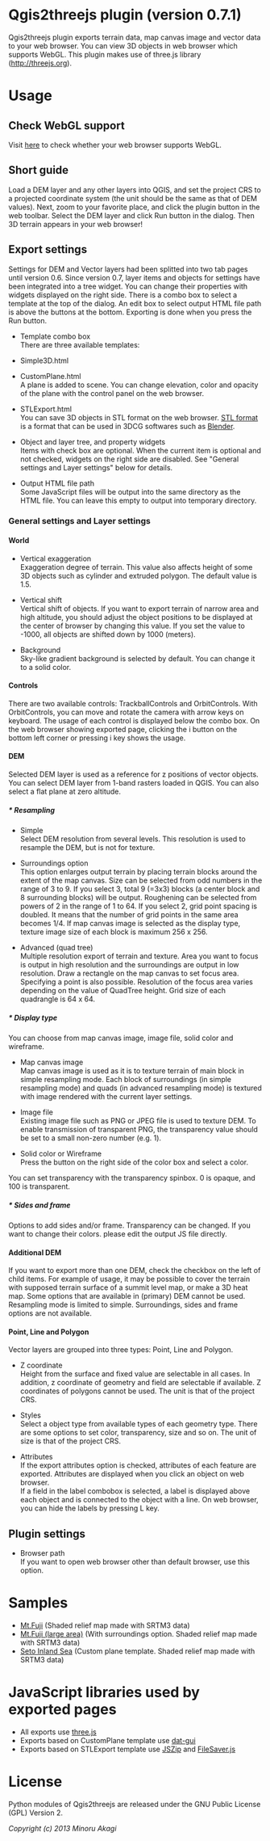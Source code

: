 Qgis2threejs plugin (version 0.7.1)
=====================================

Qgis2threejs plugin exports terrain data, map canvas image and vector data to your web browser. You can view 3D objects in web browser which supports WebGL. This plugin makes use of three.js library (http://threejs.org).

Usage
=====

Check WebGL support
-------------------
Visit [here](http://get.webgl.org/) to check whether your web browser supports WebGL.


Short guide
-----------
Load a DEM layer and any other layers into QGIS, and set the project CRS to a projected coordinate system (the unit should be the same as that of DEM values). Next, zoom to your favorite place, and click the plugin button in the web toolbar. Select the DEM layer and click Run button in the dialog. Then 3D terrain appears in your web browser!


Export settings
---------------
Settings for DEM and Vector layers had been splitted into two tab pages until version 0.6. Since version 0.7, layer items and objects for settings have been integrated into a tree widget. You can change their properties with widgets displayed on the right side. There is a combo box to select a template at the top of the dialog. An edit box to select output HTML file path is above the buttons at the bottom. Exporting is done when you press the Run button.

* Template combo box  
There are three available templates:
 * Simple3D.html  
 * CustomPlane.html  
  A plane is added to scene. You can change elevation, color and opacity of the plane with the control panel on the web browser.
 * STLExport.html  
  You can save 3D objects in STL format on the web browser. [STL format](http://en.wikipedia.org/wiki/STL_%28file_format%29) is a format that can be used in 3DCG softwares such as [Blender](http://www.blender.org/).

* Object and layer tree, and property widgets  
Items with check box are optional. When the current item is optional and not checked, widgets on the right side are disabled. See "General settings and Layer settings" below for details.

* Output HTML file path  
Some JavaScript files will be output into the same directory as the HTML file. You can leave this empty to output into temporary directory.

### General settings and Layer settings
#### World
* Vertical exaggeration  
Exaggeration degree of terrain. This value also affects height of some 3D objects such as cylinder and extruded polygon. The default value is 1.5.

* Vertical shift  
Vertical shift of objects. If you want to export terrain of narrow area and high altitude, you should adjust the object positions to be displayed at the center of browser by changing this value. If you set the value to -1000, all objects are shifted down by 1000 (meters).

* Background  
Sky-like gradient background is selected by default. You can change it to a solid color.

#### Controls
There are two available controls: TrackballControls and OrbitControls. With OrbitControls, you can move and rotate the camera with arrow keys on keyboard. The usage of each control is displayed below the combo box. On the web browser showing exported page, clicking the i button on the bottom left corner or pressing i key shows the usage.

#### DEM
Selected DEM layer is used as a reference for z positions of vector objects. You can select DEM layer from 1-band rasters loaded in QGIS. You can also select a flat plane at zero altitude.

##### * Resampling
* Simple  
Select DEM resolution from several levels. This resolution is used to resample the DEM, but is not for texture.

 * Surroundings option  
This option enlarges output terrain by placing terrain blocks around the extent of the map canvas. Size can be selected from odd numbers in the range of 3 to 9. If you select 3, total 9 (=3x3) blocks (a center block and 8 surrounding blocks) will be output. Roughening can be selected from powers of 2 in the range of 1 to 64. If you select 2, grid point spacing is doubled. It means that the number of grid points in the same area becomes 1/4. If map canvas image is selected as the display type, texture image size of each block is maximum 256 x 256.

* Advanced (quad tree)  
Multiple resolution export of terrain and texture. Area you want to focus is output in high resolution and the surroundings are output in low resolution. Draw a rectangle on the map canvas to set focus area. Specifying a point is also possible. Resolution of the focus area varies depending on the value of QuadTree height. Grid size of each quadrangle is 64 x 64.

##### * Display type
You can choose from map canvas image, image file, solid color and wireframe.

* Map canvas image  
Map canvas image is used as it is to texture terrain of main block in simple resampling mode. Each block of surroundings (in simple resampling mode) and quads (in advanced resampling mode) is textured with image rendered with the current layer settings.

* Image file  
Existing image file such as PNG or JPEG file is used to texture DEM. To enable transmission of transparent PNG, the transparency value should be set to a small non-zero number (e.g. 1).

* Solid color or Wireframe  
Press the button on the right side of the color box and select a color.

You can set transparency with the transparency spinbox. 0 is opaque, and 100 is transparent.

##### * Sides and frame
Options to add sides and/or frame. Transparency can be changed. If you want to change their colors. please edit the output JS file directly.

#### Additional DEM
If you want to export more than one DEM, check the checkbox on the left of child items. For example of usage, it may be possible to cover the terrain with supposed terrain surface of a summit level map, or make a 3D heat map.
Some options that are available in (primary) DEM cannot be used. Resampling mode is limited to simple. Surroundings, sides and frame options are not available.

#### Point, Line and Polygon
Vector layers are grouped into three types: Point, Line and Polygon.

* Z coordinate  
Height from the surface and fixed value are selectable in all cases. In addition, z coordinate of geometry and field are selectable if available. Z coordinates of polygons cannot be used. The unit is that of the project CRS.

* Styles  
Select a object type from available types of each geometry type. There are some options to set color, transparency, size and so on. The unit of size is that of the project CRS.

* Attributes  
If the export attributes option is checked, attributes of each feature are exported. Attributes are displayed when you click an object on web browser.  
If a field in the label combobox is selected, a label is displayed above each object and is connected to the object with a line. On web browser, you can hide the labels by pressing L key.

Plugin settings
---------------
* Browser path  
If you want to open web browser other than default browser, use this option.


Samples
=======
* [Mt.Fuji](https://dl.dropboxusercontent.com/u/21526091/qgis-plugins/samples/threejs/mt_fuji.html) (Shaded relief map made with SRTM3 data)
* [Mt.Fuji (large area)](https://dl.dropboxusercontent.com/u/21526091/qgis-plugins/samples/threejs/mt_fujiL.html) (With surroundings option. Shaded relief map made with SRTM3 data)
* [Seto Inland Sea](https://dl.dropboxusercontent.com/u/21526091/qgis-plugins/samples/threejs/seto_inland_sea.html) (Custom plane template. Shaded relief map made with SRTM3 data)

JavaScript libraries used by exported pages
===========================================
* All exports use [three.js](http://threejs.org)
* Exports based on CustomPlane template use [dat-gui](https://code.google.com/p/dat-gui/)
* Exports based on STLExport template use [JSZip](http://stuk.github.io/jszip/) and [FileSaver.js](https://github.com/eligrey/FileSaver.js/)

License
=======
Python modules of Qgis2threejs are released under the GNU Public License (GPL) Version 2.

_Copyright (c) 2013 Minoru Akagi_

